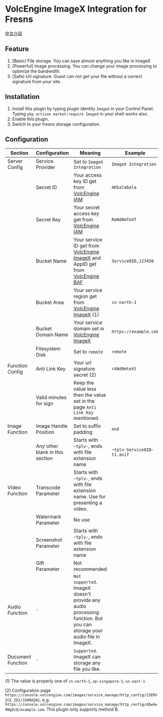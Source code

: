 # VolcEngine ImageX Integration for Fresns

[中文介绍](readme_zh.md)

## Feature

1. [Basic] File storage. You can save almost anything you like in ImageX
2. [Powerful] Image processing. You can change your image processing to optimize the bandwidth.
3. [Safe] Url signature. Guest can not get your file without a correct signature from your site.

## Installation

1. Install this plugin by typing plugin identity `ImageX` in your Control Panel.
   Typing `php artisan market:require ImageX` in your shell works also.
2. Enable this plugin.
3. Switch to your fresns storage configuration.

## Configuration

| Section           | Configuration                   | Meaning                                                                                                                                                                             | Example                    |
|-------------------|---------------------------------|-------------------------------------------------------------------------------------------------------------------------------------------------------------------------------------|----------------------------|
| Server Config     | Service Provider                | Set to `ImageX Integration`                                                                                                                                                         | `ImageX Integration`       |
|                   | Secret ID                       | Your access key ID get from [VolcEngine IAM](https://console.volcengine.com/iam/keymanage/)                                                                                         | `AKbalabala`               |
|                   | Secret Key                      | Your secret access key get from [VolcEngine IAM](https://console.volcengine.com/iam/keymanage/)                                                                                     | `RaNd0mTeXT`               |
|                   | Bucket Name                     | Your service ID get from [VolcEngine ImageX](https://console.volcengine.com/imagex/service_manage/) and AppID get from [VolcEngine BAF](https://console.volcengine.com/baf/my_app/) | `Service0ID,123456`        |
|                   | Bucket Area                     | Your service region get from [VolcEngine ImageX](https://console.volcengine.com/imagex/service_manage/) (1)                                                                         | `cn-north-1`               |
|                   | Bucket Domain Name              | Your service domain set in [VolcEngine ImageX](https://console.volcengine.com/imagex/service_manage/)                                                                               | `https://example.com`      |
|                   | Filesystem Disk                 | Set to `remote`                                                                                                                                                                     | `remote`                   |
| Function Config   | Anti Link Key                   | Your url signature secret (2)                                                                                                                                                       | `rANd0mteXt`               |
|                   | Valid minutes for sign          | Keep the value less then the value set in the page `Anti Link Key` mentioned.                                                                                                       |                            |
| Image Function    | Image Handle Position           | Set to suffix padding                                                                                                                                                               | `end`                      |
|                   | Any other blank in this section | Starts with `~tplv-`, ends with file extension name                                                                                                                                 | `~tplv-Service0ID-t1.avif` |
| Video Function    | Transcode Parameter             | Starts with `~tplv-`, ends with file extension name. Use for presenting a video.                                                                                                    |                            |
|                   | Watermark Parameter             | No use                                                                                                                                                                              |                            |
|                   | Screenshot Parameter            | Starts with `~tplv-`, ends with file extension name                                                                                                                                 |                            |
|                   | Gift Parameter                  | Not recommended                                                                                                                                                                     |                            |
| Audio Function    | `-`                             | `Not supported`. ImageX doesn't provide any audio processing function. But you can storage your audio file in ImageX.                                                               |                            |
| Document Function | `-`                             | `Supported`. ImageX can storage any file you like.                                                                                                                                  |                            |

(1) The value is properly one of `cn-north-1`, `ap-singapore-1`, `us-east-1`

(2) Configuration page `https://console.volcengine.com/imagex/service_manage/http_config/{SERVICE_ID}/{DOMAIN}`,
e.g. `https://console.volcengine.com/imagex/service_manage/http_config/dQw4w9WgXcQ/example.com`. This plugin only
supports method B.
